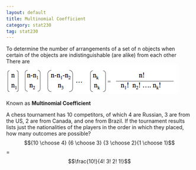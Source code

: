 ```yaml
---
layout: default
title: Multinomial Coefficient
category: stat230
tag: stat230
---
```


To determine the number of arrangements of a set of n objects when certain of the objects are indistinguishable (are alike) from each other  
There are  
![Alt](/classes/2b/stat230/mnc.png)

Known as **Multinomial Coefficient**  

A chess tournament has 10 competitors, of which 4 are Russian, 3 are from the US, 2 are from Canada, and one from Brazil. If the tournament results lists just the nationalities of the players in the order in which they placed, how many outcomes are possible?  
$${10 \choose 4} {6 \choose 3} {3 \choose 2}{1 \choose 1}$$ = $$\frac{10!}{4! 3! 2! 1!}$$  
